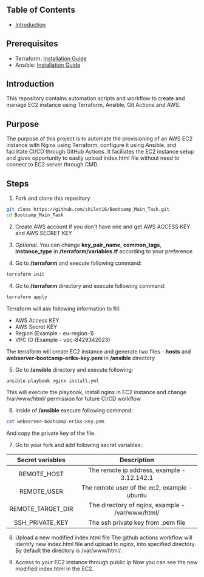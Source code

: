 ## Table of Contents

- [Introduction](#introduction)

## Prerequisites

- Terraform: [Installation Guide](https://developer.hashicorp.com/terraform/tutorials/aws-get-started/install-cli)
- Ansible: [Installation Guide](https://docs.ansible.com/ansible/latest/installation_guide/intro_installation.html)

## Introduction
This repository contains automation scripts and workflow to create and manage EC2 instance using Terraform, Ansible, Git Actions and AWS.

## Purpose
The purpose of this project is to automate the provisioning of an AWS EC2 instance with Nginx using Terraform, configure it using Ansible, and facilitate CI/CD through GitHub Actions. It faciliates the EC2 instance setup and gives opportunity to easily upload index.html file without need to connect to EC2 server through CMD.

## Steps
1. Fork and clone this repository
```sh
git clone https://github.com/skilet16/Bootcamp_Main_Task.git
cd Bootcamp_Main_Task
```

2. Create AWS account if you don't have one and get AWS ACCESS KEY and AWS SECRET KEY

3. *Optional*. You can change **key_pair_name**, **common_tags**, **instance_type** in **/terraform/variables.tf** according to your preference

4. Go to **/terraform** and execute following command:
```sh
terraform init 
```

4. Go to **/terraform** directory and execute following command:
```sh
terraform apply
```
Terraform will ask following information to fill:
* AWS Access KEY
* AWS Secret KEY
* Region (Example - eu-region-1)
* VPC ID (Example - vpc-8429342023)

The terraform will create EC2 instance and generate two files - **hosts** and **webserver-bootcamp-eriks-key.pem** in **/ansible** directory

5. Go to **/ansible** directory and execute following:
```sh
ansible-playbook nginx-install.yml
```

This will execute the playbook, install nginx in EC2 instance and change /var/www/html/ permission for future CI/CD workflow

6. Inside of **/ansible** execute following command:
```sh
cat webserver-bootcamp-eriks-key.pem
```
And copy the private key of the file.

7. Go to your fork and add following secret variables:

| Secret variables | Description    | 
| :---:   | :---: | 
| REMOTE_HOST | The remote ip address, example - 3.12.142.1   | 
REMOTE_USER | The remote user of the ec2, example - ubuntu
REMOTE_TARGET_DIR | The directory of nginx, example - /var/www/html/
SSH_PRIVATE_KEY | The ssh private key from .pem file

8. Upload a new modified index.html file
The github actions workflow will identify new index.html file and upload to nginx, into specified directory. By default the directory is /var/www/html/.

9. Access to your EC2 instance through public ip
Now you can see the new modified index.html in the EC2.
